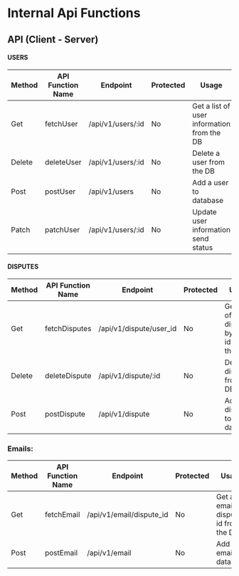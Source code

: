 # Internal Api Functions

## API (Client - Server)

#### USERS
| Method | API Function Name | Endpoint | Protected | Usage | Response |
| --- | --- | --- | --- | --- | --- |
| Get | fetchUser | /api/v1/users/:id | No | Get a list of user information from the DB | Objects (object = User) |
| Delete | deleteUser | /api/v1/users/:id | No | Delete a user from the DB | id |
| Post | postUser | /api/v1/users | No | Add a user to database | Objects (object = User) |
| Patch | patchUser | /api/v1/users/:id | No | Update user information send status | status(200) |

#### DISPUTES
| Method | API Function Name | Endpoint | Protected | Usage | Response |
| --- | --- | --- | --- | --- | --- |
| Get | fetchDisputes | /api/v1/dispute/user_id | No | Get a list of disputes by user id from the DB | An array of Objects (object = dispute) |
| Delete | deleteDispute | /api/v1/dispute/:id | No | Delete dispute from the DB | id |
| Post | postDispute | /api/v1/dispute | No | Add a dispute to database | Objects (object = Dispute) |

### Emails:
| Method | API Function Name | Endpoint | Protected | Usage | Response |
| --- | --- | --- | --- | --- | --- |
| Get | fetchEmail | /api/v1/email/dispute_id | No | Get a email by dispute id from the DB | (object = email) |
| Post | postEmail | /api/v1/email | No | Add an email to database | Objects (object = email) |
